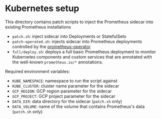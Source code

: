 # Kubernetes setup

This directory contains patch scripts to inject the Prometheus sidecar into
existing Prometheus installations

* `patch.sh`: inject sidecar into Deployments or StatefulSets
* `patch-operated.sh`: injects sidecar into Prometheus deployments controlled by the [prometheus-operator](https://github.com/coreos/prometheus-operator)
* `full/deploy.sh`: deploys a full basic Prometheus deployment to monitor
Kubernetes components and custom services that are annotated with the well-known
`prometheus.io/*` annotations.

Required environment variables:
* `KUBE_NAMESPACE`: namespace to run the script against
* `KUBE_CLUSTER`: cluster name parameter for the sidecar
* `GCP_REGION`: GCP region parameter for the sidecar
* `GCP_PROJECT`: GCP project parameter for the sidecar
* `DATA_DIR`: data directory for the sidecar (`patch.sh` only)
* `DATA_VOLUME`: name of the volume that contains Prometheus's data (`patch.sh` only)

